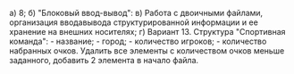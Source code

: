 а) 8;
б) "Блоковый ввод-вывод":
в) Работа с двоичными файлами, организация вводавывода структурированной информации и ее хранение на
внешних носителях;
г) Вариант 13. Структура "Спортивная команда":
                - название;
                - город;
                - количество игроков;
                - количество набранных очков.
                Удалить все элементы с количеством очков меньше
                заданного, добавить 2 элемента в начало файла.


